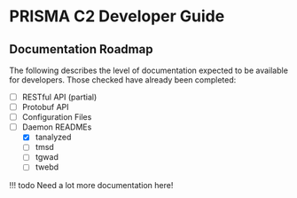 # PRISMA C2 Developer Guide

## Documentation Roadmap

The following describes the level of documentation expected to be available for developers. Those
checked have already been completed:

- [ ] RESTful API (partial)
- [ ] Protobuf API
- [ ] Configuration Files
- [ ] Daemon READMEs
    * [x] tanalyzed
    * [ ] tmsd
    * [ ] tgwad
    * [ ] twebd

!!! todo
    Need a lot more documentation here!
